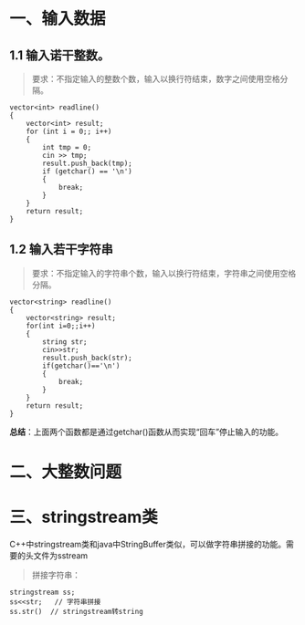 

# 一、输入数据

## 1.1 输入诺干整数。

> 要求：不指定输入的整数个数，输入以换行符结束，数字之间使用空格分隔。

```
vector<int> readline()
{
	vector<int> result;
	for (int i = 0;; i++)
	{
		int tmp = 0;
		cin >> tmp;
		result.push_back(tmp);
		if (getchar() == '\n')
		{
			break;
		}
	} 
	return result;
}

```

## 1.2 输入若干字符串

> 要求：不指定输入的字符串个数，输入以换行符结束，字符串之间使用空格分隔。

```
vector<string> readline()
{
	vector<string> result;
	for(int i=0;;i++)
	{
        string str;
		cin>>str;
		result.push_back(str);
		if(getchar()=='\n')
		{
			break;
		}
	} 
	return result;
}

```

**总结**：上面两个函数都是通过getchar()函数从而实现“回车”停止输入的功能。

# 二、大整数问题

# 三、stringstream类

C++中stringstream类和java中StringBuffer类似，可以做字符串拼接的功能。需要的头文件为sstream

> 拼接字符串：

```
stringstream ss;
ss<<str;   // 字符串拼接
ss.str()  // stringstream转string
```





































